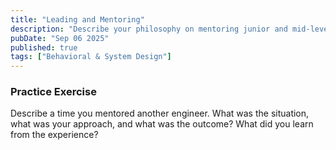 ```yaml
---
title: "Leading and Mentoring"
description: "Describe your philosophy on mentoring junior and mid-level engineers. How do you handle code review feedback? How do you foster a culture of technical excellence and continuous improvement on your team?"
pubDate: "Sep 06 2025"
published: true
tags: ["Behavioral & System Design"]
---
```


### Practice Exercise

Describe a time you mentored another engineer. What was the situation, what was your approach, and what was the outcome? What did you learn from the experience?
